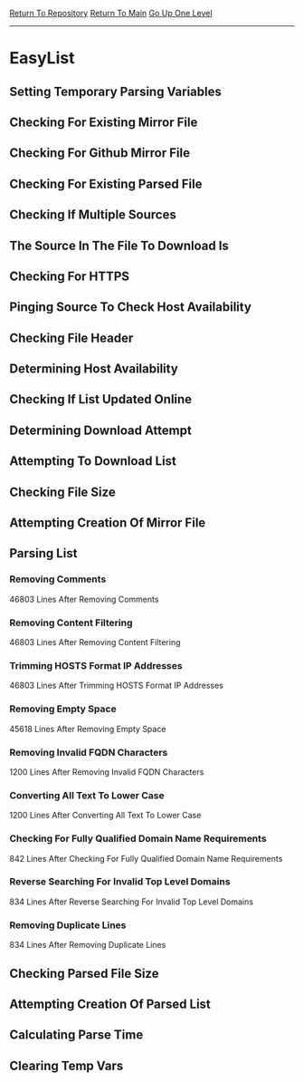 [Return To Repository](https://github.com/deathbybandaid/piholeparser/)
[Return To Main](https://github.com/deathbybandaid/piholeparser/blob/master/RecentRunLogs/Mainlog.md)
[Go Up One Level](https://github.com/deathbybandaid/piholeparser/blob/master/RecentRunLogs/TopLevelScripts/30-Processing-External-Blacklists.md)
____________________________________
# EasyList
## Setting Temporary Parsing Variables
## Checking For Existing Mirror File
## Checking For Github Mirror File
## Checking For Existing Parsed File
## Checking If Multiple Sources
## The Source In The File To Download Is
## Checking For HTTPS
## Pinging Source To Check Host Availability
## Checking File Header
## Determining Host Availability
## Checking If List Updated Online
## Determining Download Attempt
## Attempting To Download List
## Checking File Size
## Attempting Creation Of Mirror File
## Parsing List
### Removing Comments
46803 Lines After Removing Comments
### Removing Content Filtering
46803 Lines After Removing Content Filtering
### Trimming HOSTS Format IP Addresses
46803 Lines After Trimming HOSTS Format IP Addresses
### Removing Empty Space
45618 Lines After Removing Empty Space
### Removing Invalid FQDN Characters
1200 Lines After Removing Invalid FQDN Characters
### Converting All Text To Lower Case
1200 Lines After Converting All Text To Lower Case
### Checking For Fully Qualified Domain Name Requirements
842 Lines After Checking For Fully Qualified Domain Name Requirements
### Reverse Searching For Invalid Top Level Domains
834 Lines After Reverse Searching For Invalid Top Level Domains
### Removing Duplicate Lines
834 Lines After Removing Duplicate Lines
## Checking Parsed File Size
## Attempting Creation Of Parsed List
## Calculating Parse Time
## Clearing Temp Vars
